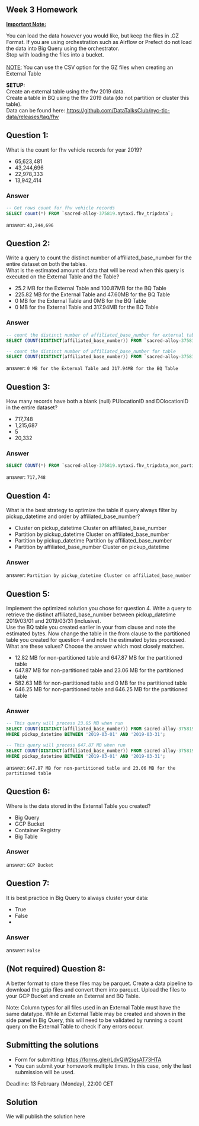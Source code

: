 ## Week 3 Homework
<b><u>Important Note:</b></u> <p>You can load the data however you would like, but keep the files in .GZ Format. 
If you are using orchestration such as Airflow or Prefect do not load the data into Big Query using the orchestrator.</br> 
Stop with loading the files into a bucket. </br></br>
<u>NOTE:</u> You can use the CSV option for the GZ files when creating an External Table</br>

<b>SETUP:</b></br>
Create an external table using the fhv 2019 data. </br>
Create a table in BQ using the fhv 2019 data (do not partition or cluster this table). </br>
Data can be found here: https://github.com/DataTalksClub/nyc-tlc-data/releases/tag/fhv </p>

## Question 1:
What is the count for fhv vehicle records for year 2019?
- 65,623,481
- 43,244,696
- 22,978,333
- 13,942,414

### Answer

```sql
-- Get rows count for fhv vehicle records
SELECT count(*) FROM `sacred-alloy-375819.nytaxi.fhv_tripdata`;
```

answer: `43,244,696`

## Question 2:
Write a query to count the distinct number of affiliated_base_number for the entire dataset on both the tables.</br> 
What is the estimated amount of data that will be read when this query is executed on the External Table and the Table?

- 25.2 MB for the External Table and 100.87MB for the BQ Table
- 225.82 MB for the External Table and 47.60MB for the BQ Table
- 0 MB for the External Table and 0MB for the BQ Table
- 0 MB for the External Table and 317.94MB for the BQ Table 

### Answer

```sql
-- count the distinct number of affiliated_base_number for external table
SELECT COUNT(DISTINCT(affiliated_base_number)) FROM `sacred-alloy-375819.nytaxi.fhv_tripdata`;

-- count the distinct number of affiliated_base_number for table
SELECT COUNT(DISTINCT(affiliated_base_number)) FROM `sacred-alloy-375819.nytaxi.fhv_tripdata_non_partitoned`;
```

answer: `0 MB for the External Table and 317.94MB for the BQ Table`

## Question 3:
How many records have both a blank (null) PUlocationID and DOlocationID in the entire dataset?
- 717,748
- 1,215,687
- 5
- 20,332

### Answer

```sql
SELECT COUNT(*) FROM `sacred-alloy-375819.nytaxi.fhv_tripdata_non_partitoned` WHERE PUlocationID IS NULL and DOlocationID IS NULL;
```

answer: `717,748`

## Question 4:
What is the best strategy to optimize the table if query always filter by pickup_datetime and order by affiliated_base_number?
- Cluster on pickup_datetime Cluster on affiliated_base_number
- Partition by pickup_datetime Cluster on affiliated_base_number
- Partition by pickup_datetime Partition by affiliated_base_number
- Partition by affiliated_base_number Cluster on pickup_datetime

### Answer

answer: `Partition by pickup_datetime Cluster on affiliated_base_number`


## Question 5:
Implement the optimized solution you chose for question 4. Write a query to retrieve the distinct affiliated_base_number between pickup_datetime 2019/03/01 and 2019/03/31 (inclusive).</br> 
Use the BQ table you created earlier in your from clause and note the estimated bytes. Now change the table in the from clause to the partitioned table you created for question 4 and note the estimated bytes processed. What are these values? Choose the answer which most closely matches.
- 12.82 MB for non-partitioned table and 647.87 MB for the partitioned table
- 647.87 MB for non-partitioned table and 23.06 MB for the partitioned table
- 582.63 MB for non-partitioned table and 0 MB for the partitioned table
- 646.25 MB for non-partitioned table and 646.25 MB for the partitioned table

### Answer

```sql
-- This query will process 23.05 MB when run
SELECT COUNT(DISTINCT(affiliated_base_number)) FROM sacred-alloy-375819.nytaxi.fhv_tripdata_partitoned
WHERE pickup_datetime BETWEEN '2019-03-01' AND '2019-03-31';

-- This query will process 647.87 MB when run
SELECT COUNT(DISTINCT(affiliated_base_number)) FROM sacred-alloy-375819.nytaxi.fhv_tripdata_non_partitoned
WHERE pickup_datetime BETWEEN '2019-03-01' AND '2019-03-31';
```

answer: `647.87 MB for non-partitioned table and 23.06 MB for the partitioned table`

## Question 6: 
Where is the data stored in the External Table you created?

- Big Query
- GCP Bucket
- Container Registry
- Big Table

### Answer

answer: `GCP Bucket`


## Question 7:
It is best practice in Big Query to always cluster your data:
- True
- False
- 
### Answer

answer: `False`

## (Not required) Question 8:
A better format to store these files may be parquet. Create a data pipeline to download the gzip files and convert them into parquet. Upload the files to your GCP Bucket and create an External and BQ Table. 


Note: Column types for all files used in an External Table must have the same datatype. While an External Table may be created and shown in the side panel in Big Query, this will need to be validated by running a count query on the External Table to check if any errors occur. 
 
## Submitting the solutions

* Form for submitting: https://forms.gle/rLdvQW2igsAT73HTA
* You can submit your homework multiple times. In this case, only the last submission will be used. 

Deadline: 13 February (Monday), 22:00 CET


## Solution

We will publish the solution here
